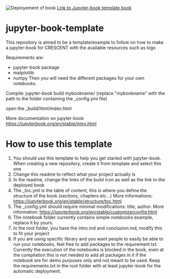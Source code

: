 ![Deployement of book](../../actions/workflows/deploy-book.yml/badge.svg) [Link to Jupyter-book template book](https://cascadiaquakes.github.io/jupyter-book-template/)

# jupyter-book-template

This repository is aimed to be a template/example to follow on how to make a jupyter-book for CRESCENT with the available resources such as logo

Requirements are:
- jupyter-book package  
- matplotlib  
- numpy
Then you will need the different packages for your own notebooks.

Compile: 
jupyter-book build mybookname/   (replace "mybookname" with the path to the folder containing the _config.yml file)

open the _build/html/index.html

More documentation on jupyter-book  
https://jupyterbook.org/en/stable/intro.html

# How to use this template

1. You should use this template to help you get started with jupyter-book. When creating a new repository, create it from template and select this one
2. Change this readme to reflect what your project actually is
3. In the readme, change the links of the build icon as well as the link to the deployed book
4. The _toc.yml is the table of content, this is where you define the structure of the book (sections, chapters etc...) More informations: https://jupyterbook.org/en/stable/structure/toc.html
5. The _config.yml should require minimal modifications: title, author. More information: https://jupyterbook.org/en/stable/customize/config.html
6. The notebook folder currently contains simple notebooks example, replace it by yours.
7. In the root folder, you have the intro.md and conclusion.md, modify this to fit your project
8. If you are using specific library and you want people to easily be able to run your notebooks, feel free to add packages to the requirement.txt. Currently the execution of the notebooks is blocked in the book, even at the compilation this is not needed to add all packages in it if the notebook are for demo purposes only and not meant to be used. Keep the requirements.txt in the root folder with at least jupyter-book for the automatic deployment.

